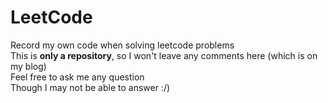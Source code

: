 # LeetCode
Record my own code when solving leetcode problems  
This is **only a repository**, so I won't leave any comments here (which is on my blog)  
Feel free to ask me any question  
Though I may not be able to answer :/) 
